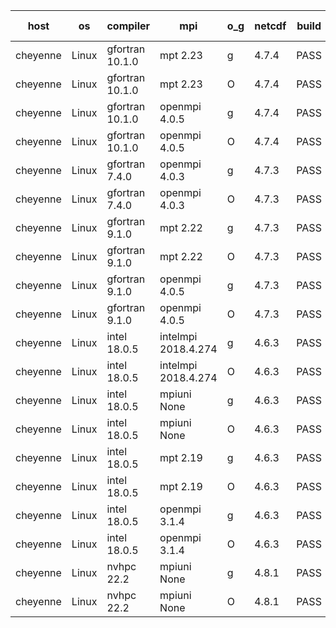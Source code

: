 

| host     | os       | compiler                              | mpi                      | o_g        | netcdf        | build       | u_pass          | u_fail          | s_pass            | s_fail            | e_pass             | e_fail             | nuopc_pass       | nuopc_fail       | artifacts link          |
|----------|----------|---------------------------------------|--------------------------|------------|---------------|-------------|-----------------|-----------------|-------------------|-------------------|--------------------|--------------------|------------------|------------------|-------------------------|
| cheyenne | Linux | gfortran 10.1.0 | mpt 2.23  | g | 4.7.4  | PASS | 13930 | 0 | 49 | 0 | 81 | 0 | 52 | 0 | <a href="https://github.com/esmf-org/esmf-test-artifacts/tree/2b2a60b912b96a440097600b8324410b0da61b8f/fix_hconfig/gfortran/10.1.0/g/mpt/2.23" target="_blank">2b2a60b</a> | 
| cheyenne | Linux | gfortran 10.1.0 | mpt 2.23  | O | 4.7.4  | PASS | 13930 | 0 | 49 | 0 | 81 | 0 | 52 | 0 | <a href="https://github.com/esmf-org/esmf-test-artifacts/tree/e3d2db65b853a13ff57c2a8b1bb2db02400563e7/fix_hconfig/gfortran/10.1.0/O/mpt/2.23" target="_blank">e3d2db6</a> | 
| cheyenne | Linux | gfortran 10.1.0 | openmpi 4.0.5  | g | 4.7.4  | PASS | 13930 | 0 | 49 | 0 | 81 | 0 | 52 | 0 | <a href="https://github.com/esmf-org/esmf-test-artifacts/tree/7a0121507f6482d4b30f454dd2a0d3b912153dea/fix_hconfig/gfortran/10.1.0/g/openmpi/4.0.5" target="_blank">7a01215</a> | 
| cheyenne | Linux | gfortran 10.1.0 | openmpi 4.0.5  | O | 4.7.4  | PASS | 13930 | 0 | 49 | 0 | 81 | 0 | 52 | 0 | <a href="https://github.com/esmf-org/esmf-test-artifacts/tree/5dfa619aa7025619b7c7169b1c0606c560255880/fix_hconfig/gfortran/10.1.0/O/openmpi/4.0.5" target="_blank">5dfa619</a> | 
| cheyenne | Linux | gfortran 7.4.0 | openmpi 4.0.3  | g | 4.7.3  | PASS | 13930 | 0 | 49 | 0 | 81 | 0 | 52 | 0 | <a href="https://github.com/esmf-org/esmf-test-artifacts/tree/adeb0a316e3e0c08a1fc1aa9daee65720ff06cc7/fix_hconfig/gfortran/7.4.0/g/openmpi/4.0.3" target="_blank">adeb0a3</a> | 
| cheyenne | Linux | gfortran 7.4.0 | openmpi 4.0.3  | O | 4.7.3  | PASS | 13930 | 0 | 49 | 0 | 81 | 0 | 52 | 0 | <a href="https://github.com/esmf-org/esmf-test-artifacts/tree/d4a384f91e0e0dc278f2318317565e6bc85abd23/fix_hconfig/gfortran/7.4.0/O/openmpi/4.0.3" target="_blank">d4a384f</a> | 
| cheyenne | Linux | gfortran 9.1.0 | mpt 2.22  | g | 4.7.3  | PASS | 13930 | 0 | 49 | 0 | 81 | 0 | 52 | 0 | <a href="https://github.com/esmf-org/esmf-test-artifacts/tree/a9f60c7c4f6e022b0f00b473ed27cf5e941f87a0/fix_hconfig/gfortran/9.1.0/g/mpt/2.22" target="_blank">a9f60c7</a> | 
| cheyenne | Linux | gfortran 9.1.0 | mpt 2.22  | O | 4.7.3  | PASS | 13930 | 0 | 49 | 0 | 81 | 0 | 52 | 0 | <a href="https://github.com/esmf-org/esmf-test-artifacts/tree/5593acb26944b1a9354d64f247994310a7404978/fix_hconfig/gfortran/9.1.0/O/mpt/2.22" target="_blank">5593acb</a> | 
| cheyenne | Linux | gfortran 9.1.0 | openmpi 4.0.5  | g | 4.7.3  | PASS | 13930 | 0 | 49 | 0 | 81 | 0 | 52 | 0 | <a href="https://github.com/esmf-org/esmf-test-artifacts/tree/0d141234e196c739e3874bb655db508c58d84fb6/fix_hconfig/gfortran/9.1.0/g/openmpi/4.0.5" target="_blank">0d14123</a> | 
| cheyenne | Linux | gfortran 9.1.0 | openmpi 4.0.5  | O | 4.7.3  | PASS | 13930 | 0 | 49 | 0 | 81 | 0 | 52 | 0 | <a href="https://github.com/esmf-org/esmf-test-artifacts/tree/dfd3e209d66906ffb75362dff6adee773cb46618/fix_hconfig/gfortran/9.1.0/O/openmpi/4.0.5" target="_blank">dfd3e20</a> | 
| cheyenne | Linux | intel 18.0.5 | intelmpi 2018.4.274  | g | 4.6.3  | PASS | None | None | None | None | None | None | None | None | <a href="https://github.com/esmf-org/esmf-test-artifacts/tree/5d5bdccab6ebff7c4947c5a4db55dd19b4ba6e45/fix_hconfig/intel/18.0.5/g/intelmpi/2018.4.274" target="_blank">5d5bdcc</a> | 
| cheyenne | Linux | intel 18.0.5 | intelmpi 2018.4.274  | O | 4.6.3  | PASS | None | None | None | None | None | None | None | None | <a href="https://github.com/esmf-org/esmf-test-artifacts/tree/5f3d1e995cf7801824980f3ff73b845b562d01fd/fix_hconfig/intel/18.0.5/O/intelmpi/2018.4.274" target="_blank">5f3d1e9</a> | 
| cheyenne | Linux | intel 18.0.5 | mpiuni None  | g | 4.6.3  | PASS | 12346 | 0 | 8 | 0 | 44 | 0 | None | None | <a href="https://github.com/esmf-org/esmf-test-artifacts/tree/c4cb92503926afa3e4fd2a2696060dfe55d909e5/fix_hconfig/intel/18.0.5/g/mpiuni/None" target="_blank">c4cb925</a> | 
| cheyenne | Linux | intel 18.0.5 | mpiuni None  | O | 4.6.3  | PASS | 12346 | 0 | 8 | 0 | 44 | 0 | None | None | <a href="https://github.com/esmf-org/esmf-test-artifacts/tree/606294cead4b79ef1d760b867bdbb6ef25ca40f5/fix_hconfig/intel/18.0.5/O/mpiuni/None" target="_blank">606294c</a> | 
| cheyenne | Linux | intel 18.0.5 | mpt 2.19  | g | 4.6.3  | PASS | None | None | None | None | None | None | None | None | <a href="https://github.com/esmf-org/esmf-test-artifacts/tree/9b00d3d3ebe9c732414cd35a0fa230c44a23e411/fix_hconfig/intel/18.0.5/g/mpt/2.19" target="_blank">9b00d3d</a> | 
| cheyenne | Linux | intel 18.0.5 | mpt 2.19  | O | 4.6.3  | PASS | 13930 | 0 | 49 | 0 | 81 | 0 | 52 | 0 | <a href="https://github.com/esmf-org/esmf-test-artifacts/tree/2b2e9fbbf238fd330320ac41d93eeac6e5dcc73d/fix_hconfig/intel/18.0.5/O/mpt/2.19" target="_blank">2b2e9fb</a> | 
| cheyenne | Linux | intel 18.0.5 | openmpi 3.1.4  | g | 4.6.3  | PASS | 13930 | 0 | 49 | 0 | 81 | 0 | 52 | 0 | <a href="https://github.com/esmf-org/esmf-test-artifacts/tree/dd023269c7f8f2504f1cc62fd85b0bd9a29eb851/fix_hconfig/intel/18.0.5/g/openmpi/3.1.4" target="_blank">dd02326</a> | 
| cheyenne | Linux | intel 18.0.5 | openmpi 3.1.4  | O | 4.6.3  | PASS | 13930 | 0 | 49 | 0 | 81 | 0 | 52 | 0 | <a href="https://github.com/esmf-org/esmf-test-artifacts/tree/831dc999d2ff41c1a14b449c3733ab9677a28e42/fix_hconfig/intel/18.0.5/O/openmpi/3.1.4" target="_blank">831dc99</a> | 
| cheyenne | Linux | nvhpc 22.2 | mpiuni None  | g | 4.8.1  | PASS | None | None | None | None | None | None | None | None | <a href="https://github.com/esmf-org/esmf-test-artifacts/tree/33865ec1cf86193ec884efd3b86c9bde1ed94720/fix_hconfig/nvhpc/22.2/g/mpiuni/None" target="_blank">33865ec</a> | 
| cheyenne | Linux | nvhpc 22.2 | mpiuni None  | O | 4.8.1  | PASS | None | None | None | None | None | None | None | None | <a href="https://github.com/esmf-org/esmf-test-artifacts/tree/149fc37555539d6eb0dc6711141824638cc098a7/fix_hconfig/nvhpc/22.2/O/mpiuni/None" target="_blank">149fc37</a> | 
